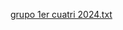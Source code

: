 [grupo 1er cuatri 2024.txt](https://github.com/joacosponer/LABII2024ComB/files/15377169/grupo.1er.cuatri.2024.txt)
